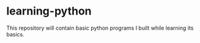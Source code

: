 # learning-python
This repository will contain basic python programs I built while learning its basics.
